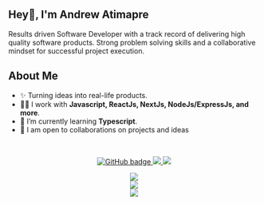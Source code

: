 
<h2>Hey👋, I'm Andrew Atimapre</h2>
<p>Results driven Software Developer with a track record of delivering high quality software products. Strong problem solving skills and a collaborative mindset for successful project execution.
</p>



<h2>About Me</h2>

<ul>
  <li>✨ Turning ideas into real-life products. </li> 
  <li>👨‍💻 I work with <strong>Javascript, ReactJs, NextJs, NodeJs/ExpressJs, and more</strong>.</li>
  <li>🔭 I’m currently learning <strong>Typescript</strong>. </li>
  <li>🤝 I am open to collaborations on projects and ideas</li>
</ul><br />

<p align="center">
  <a href="https://github.com/atimapreandrew?tab=followers">
    <img src="https://img.shields.io/github/followers/atimapreandrew?label=Followers&logo=GitHub&style=for-the-badge" alt="GitHub badge" />
  </a>
  <a href="http://twitter.com/aandrew_dev">
    <img src="https://img.shields.io/badge/follow-%40aandrew_dev-1DA1F2?logo=twitter&style=for-the-badge" />
  </a>
  <a href="https://www.linkedin.com/in/andrew-atimapre/">
    <img src="https://img.shields.io/badge/LinkedIn-0077B5?style=for-the-badge&logo=linkedin&logoColor=white" />
  </a>
</p>

<p align="center">
  <img src="https://github-readme-stats.vercel.app/api?username=atimapreandrew&theme=dark&hide_border=false&include_all_commits=true&count_private=true" /> <br />
  <img src="https://github-readme-streak-stats.herokuapp.com/?user=atimapreandrew&theme=dark&hide_border=false"><br />
  <img src="https://github-readme-stats.vercel.app/api/top-langs/?username=atimapreandrew&theme=dark&hide_border=false&include_all_commits=true&count_private=true&layout=compact">

</p>

